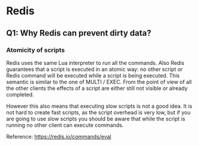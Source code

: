 # Redis

## Q1: Why Redis can prevent dirty data?

### Atomicity of scripts

Redis uses the same Lua interpreter to run all the commands. Also Redis guarantees that a script is executed in an atomic way: no other script or Redis command will be executed while a script is being executed. This semantic is similar to the one of MULTI / EXEC. From the point of view of all the other clients the effects of a script are either still not visible or already completed.

However this also means that executing slow scripts is not a good idea. It is not hard to create fast scripts, as the script overhead is very low, but if you are going to use slow scripts you should be aware that while the script is running no other client can execute commands.

Reference: https://redis.io/commands/eval